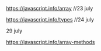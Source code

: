 https://javascript.info/array
//23 july

https://javascript.info/types  //24 july

29 july

https://javascript.info/array-methods
